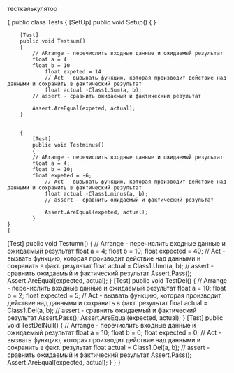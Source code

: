 
тесткалькулятор 
</br>

{
    public class  Tests
    {
        [SetUp]
        public void Setup()
        {
        }

        [Test]
        public void Testsum()
        {
            // ARrange - перечислить входные данные и ожидаемый результат 
            float a = 4
            float b = 10
                float expeted = 14
                // Act - вызывать функцию, которая производит действие над данными и сохранить в фактический результат
                float actual -Class1.Sum(a, b);
            // assert - сравнить ожидаемый и фактический результат 

            Assert.AreEqual(expeted, actual);
        }


        {
            [Test]
            public void Testminus()
            {
            // ARrange - перечислить входные данные и ожидаемый результат 
            float a = 4;
            float b = 10;
            float expeted = -6;
                // Act - вызывать функцию, которая производит действие над данными и сохранить в фактический результат
                float actual -Class1.minus(a, b);
                // assert - сравнить ожидаемый и фактический результат 

                Assert.AreEqual(expeted, actual);
            }
    }
    {
 [Test]
    public void Testumn()
    {
        // Arrange - перечислить входные данные и ожидаемый результат
        float a = 4;
        float b = 10;
        float expected = 40;
        // Act - вызвать функцию, которая производит действие над данными и сохранить в факт. результат
        float actual = Class1.Umn(a, b);
        // assert - сравнить ожидаемый и фактический результат
        Assert.Pass();
        Assert.AreEqual(expected, actual);
    }
    [Test]
    public void TestDel()
    {
        // Arrange - перечислить входные данные и ожидаемый результат
        float a = 10;
        float b = 2;
        float expected = 5;
        // Act - вызвать функцию, которая производит действие над данными и сохранить в факт. результат
        float actual = Class1.Del(a, b);
        // assert - сравнить ожидаемый и фактический результат
        Assert.Pass();
        Assert.AreEqual(expected, actual);
    }
    [Test]
    public void TestDelNull()
    {
        // Arrange - перечислить входные данные и ожидаемый результат
        float a = 10;
        float b = 0;
        float expected = 0;
        // Act - вызвать функцию, которая производит действие над данными и сохранить в факт. результат
        float actual = Class1.Del(a, b);
        // assert - сравнить ожидаемый и фактический результат
        Assert.Pass();
        Assert.AreEqual(expected, actual);
    }
}
}
